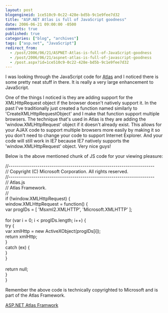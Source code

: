 ```yaml
---
layout: post
blogengineid: 1ce510c9-0c22-428e-bd5b-9c1e9fee7d32
title: "ASP.NET Atlas is full of JavaScript goodness"
date: 2006-06-21 09:00:00 -0500
comments: true
published: true
categories: ["blog", "archives"]
tags: ["asp.net", "JavaScript"]
redirect_from: 
  - /post/2006/06/21/ASPNET-Atlas-is-full-of-JavaScript-goodness
  - /post/2006/06/21/aspnet-atlas-is-full-of-javascript-goodness
  - /post.aspx?id=1ce510c9-0c22-428e-bd5b-9c1e9fee7d32
---
```

<!-- more -->

I was looking through the JavaScript code for <a href="http://atlas.asp.net">Atlas</a> and I noticed there is some pretty neat stuff in there. It is really a very large enhancement to JavaScript.

One of the things I noticed is they are adding support for the XMLHttpRequest object if the browser doesn't natively support it. In the past I've traditionally just created a function named similarly to 'CreateXMLHttpRequestObject' and I make that function support multiple browsers. The technique that's used in Atlas is they are adding the 'window.XMLHttpRequest' object if it doesn't already exist. This allows for your AJAX code to support multiple browsers more easily by making it so you don't need to change your code to support Internet Explorer. And your code will still work in IE7 because IE7 natively supports the 'window.XMLHttpRequest' object. Very nice guys!

Below is the above mentioned chunk of JS code for your viewing pleasure:

//-----------------------------------------------------------------------<br />// Copyright (C) Microsoft Corporation. All rights reserved.<br />//-----------------------------------------------------------------------<br />// Atlas.js<br />// Atlas Framework.<br />//<br />if (!window.XMLHttpRequest) {<br />    window.XMLHttpRequest = function() {<br />        var progIDs = [ 'Msxml2.XMLHTTP', 'Microsoft.XMLHTTP' ];<br />     <br />        for (var i = 0; i &lt; progIDs.length; i++) {<br />            try {<br />                var xmlHttp = new ActiveXObject(progIDs[i]);<br />                return xmlHttp;<br />            }<br />            catch (ex) {<br />            }<br />        }<br />     <br />        return null;<br />    }<br />}

 

Remember the above code is technically copyrighted to Microsoft and is part of the Atlas Framework.

<a href="http://atlas.asp.net">ASP.NET Atlas Framwork</a>

